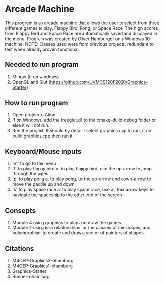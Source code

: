 # Arcade Machine
This program is an arcade machine that allows the user to select from three different games to play, Flappy Bird, Pong, or Space Race.
The high scores from Flappy Bird and Space Race are automatically saved and displayed in the menu. Program was created by Oliver Hamburger on a Windows 10 machine.
NOTE: Classes used were from previous projects, redundant to test when already proven functional.

## Needed to run program
1. Mingw (if on windows)
2. OpenGL and Glut (https://github.com/UVMCS120F2020/Graphics-Starter)

## How to run program
1. Open project in Clion
2. If on Windows, add the freeglut.dll to the cmake-duild-debug folder or else it will not run.
3. Run the project, It should by default select graphics.cpp to run, if not build graphics.cpp then run it.

## Keyboard/Mouse inputs
1. 'm' to go to the menu
2. 'f' to play flappy bird
    a. to play flappy bird, use the up-arrow to jump through the pipes
3. 'p' to play pong
    a. to play pong, us the up-arrow and down-arrow to move the paddle up and down
4. 's' to play space race
    a. to play space race, use all four arrow keys to navigate the spaceship to the other end of the screen
    
## Consepts
1. Module 4 using graphics to play and draw the games.
2. Module 2 using is-a relationships for the classes of the shapes, and polymorphism to create and draw a vector of pointers of shapes.

## Citations
1. M4OEP-Graphics2-ohamburg
2. M4OEP-Graphics1-ohamburg
3. Graphics-Starter
4. Runner-ohamburg
